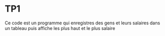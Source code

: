 # TP1
Ce code est un programme qui enregistres des  gens et leurs salaires dans un tableau puis affiche les plus haut et le plus salaire
